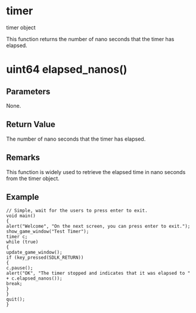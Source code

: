 # timer

timer object

  


This function returns the number of nano seconds that the timer has elapsed.

# uint64 elapsed_nanos()

## Parameters

None.

## Return Value

The number of nano seconds that the timer has elapsed.

## Remarks

This function is widely used to retrieve the elapsed time in nano seconds from the timer object.

## Example
    
    
    // Simple, wait for the users to press enter to exit.
    void main()
    {
    alert("Welcome", "On the next screen, you can press enter to exit.");
    show_game_window("Test Timer");
    timer c;
    while (true)
    {
    update_game_window();
    if (key_pressed(SDLK_RETURN))
    {
    c.pause();
    alert("OK", "The timer stopped and indicates that it was elapsed to " + c.elapsed_nanos());
    break;
    }
    }
    quit();
    }
    
